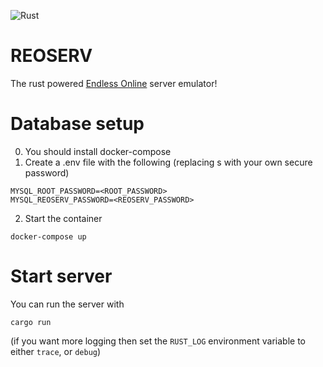![Rust](https://github.com/sorokya/reoserv/workflows/Rust/badge.svg)

# REOSERV

The rust powered [Endless Online](https://game.eoserv.net/) server emulator!


# Database setup

0. You should install docker-compose
1. Create a .env file with the following (replacing <PASSWORD>s with your own secure password)

```
MYSQL_ROOT_PASSWORD=<ROOT_PASSWORD>
MYSQL_REOSERV_PASSWORD=<REOSERV_PASSWORD>
```

2. Start the container

`docker-compose up`

# Start server

You can run the server with

`cargo run`

(if you want more logging then set the `RUST_LOG` environment variable to either `trace`, or `debug`)

